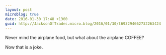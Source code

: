 ```yaml
---
layout: post
microblog: true
date: 2016-01-30 17:48 +1300
guid: http://JacksonOfTrades.micro.blog/2016/01/30/t693294662732263424.html
---
```

Never mind the airplane food, but what about the airplane COFFEE? 

Now that is a joke.
